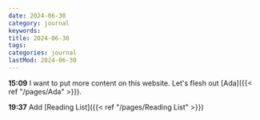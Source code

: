 ```yaml
---
date: 2024-06-30
category: journal
keywords: 
title: 2024-06-30
tags:
categories: journal
lastMod: 2024-06-30
---
```

**15:09**  I want to put more content on this website. Let's flesh out [Ada]({{< ref "/pages/Ada" >}}).

**19:37**  Add [Reading List]({{< ref "/pages/Reading List" >}})
